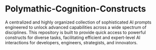 # Polymathic-Cognition-Constructs
A centralized and highly organized collection of sophisticated AI prompts engineered to unlock advanced capabilities across a wide spectrum of disciplines. This repository is built to provide quick access to powerful constructs for diverse tasks, facilitating efficient and expert-level AI interactions for developers, engineers, strategists, and innovators.
